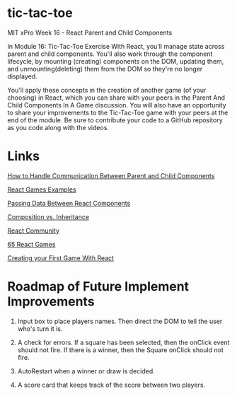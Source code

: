 # tic-tac-toe
MIT xPro Week 16 - React Parent and Child Components

In Module 16: Tic-Tac-Toe Exercise With React, you’ll manage state across parent and child components. You'll also work through the component lifecycle, by mounting (creating) components on the DOM, updating them, and unmounting(deleting) them from the DOM so they're no longer displayed.

You'll apply these concepts in the creation of another game (of your choosing) in React, which you can share with your peers in the Parent And Child Components In A Game discussion. You will also have an opportunity to share your improvements to the Tic-Tac-Toe game with your peers at the end of the module. Be sure to contribute your code to a GitHub repository as you code along with the videos.

# Links

[How to Handle Communication Between Parent and Child Components](https://www.pluralsight.com/guides/how-to-handle-communication-between-parent-and-child-components-in-reactjs)

[React Games Examples](https://reactjsexample.com/tag/games/)

[Passing Data Between React Components](https://towardsdatascience.com/passing-data-between-react-components-parent-children-siblings-a64f89e24ecf)

[Composition vs. Inheritance](https://reactjs.org/docs/composition-vs-inheritance.html)

[React Community](https://reactjs.org/community/support.html)

[65 React Games](https://react.rocks/tag/Game)

[Creating your First Game With React](https://javascript.plainenglish.io/reactjs-training-creating-your-first-game-with-react-and-typescript-162f56b75e78)

# Roadmap of Future Implement Improvements

1. Input box to place players names. Then direct the DOM to tell the user who's turn it is.

2. A check for errors. If a square has been selected, then the onClick event should not fire. If there is a winner, then the Square onClick should not fire.

3. AutoRestart when a winner or draw is decided.

4. A score card that keeps track of the score between two players.